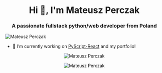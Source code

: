 <h1 align="center">Hi 👋, I'm Mateusz Perczak</h1>
<h3 align="center">A passionate fullstack python/web developer from Poland</h3>
<p align="left"> <img src="https://komarev.com/ghpvc/?username=losek1" alt="Mateusz Perczak" /> </p>

- 🔭 I’m currently working on [PyScript-React]([https://github.com/losek1/JSounder/](https://github.com/Py4Js/PyScript-React)) and my portfolio!

<p align="center"> <img src="https://github-readme-stats.vercel.app/api?username=MateuszPerczak&show_icons=true" alt="Mateusz Perczak" /></p>

<p align="center"> <img align="center" src="https://github-readme-streak-stats.herokuapp.com/?user=MateuszPerczak&" alt="Mateusz Perczak" /></p>
